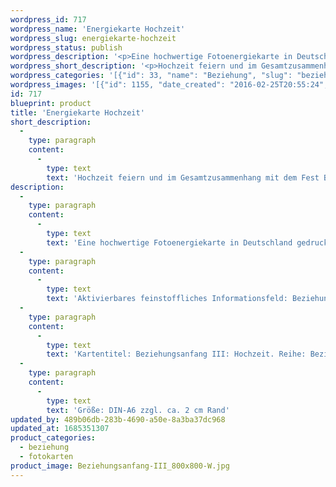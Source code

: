 ```yaml
---
wordpress_id: 717
wordpress_name: 'Energiekarte Hochzeit'
wordpress_slug: energiekarte-hochzeit
wordpress_status: publish
wordpress_description: '<p>Eine hochwertige Fotoenergiekarte in Deutschland gedruckt und in Handarbeit laminiert.  Sie ist in Postkartengröße (DIN-A6) gut zu transportieren und kann auch auf den Körper aufgelegt werden.</p><p>Aktivierbares feinstoffliches Informationsfeld: Beziehung - Beziehungsanfang - Hochzeit - Liebe - Herzoffenheit - Hoch-Zeiten im Leben - Feier von Lebensgemeinschaften: Beziehungen neu beginnen und vertiefen. Speziell die Zeit im dem Verlauf einer Beziehungsphase - der Hochzeit, Fülle und Heilheit der Beziehung fördern (hierzu zählen auch Feste, die einer Hochzeit im Rahmen der traditionellen Eheschließung ähnlich sind). Hoch-Zeiten insgesamt feiern, die im Verlauf eines Lebens entstehen. Hierbei steht der Mensch mit sich alleine im Mittelpunkt und auch in der Beziehung mit anderen. Sich selbst, andere und Lebensgemeinschaften angemessen würdigen und feiern.</p><p>Kartentitel: Beziehungsanfang III: Hochzeit. Reihe: Beziehung. Schwingung: Grün</p><p>Größe: DIN-A6 zzgl. ca. 2 cm Rand<br />Andere Formate sind individuell für Sie innerhalb weniger Tage herstellbar. Bitte kontaktieren Sie uns hierfür unter <a href="mailto:info@elvedenverlag.de">info@elvedenverlag.de</a>.</p><p><a href="https://my.feenbaum.de/anwendung-energiebilder-foto-laminiert/">Anwendungshinweise</a>      <a href="https://my.feenbaum.de/produktinformationen-fotokarten/">Produktinformationen</a></p>'
wordpress_short_description: '<p>Hochzeit feiern und im Gesamtzusammenhang mit dem Fest Beziehungen feiern, beginnen und festigen. Hoch-Zeiten insgesamt zelebrieren und würdigen</p>'
wordpress_categories: '[{"id": 33, "name": "Beziehung", "slug": "beziehung"}, {"id": 23, "name": "Fotokarten", "slug": "fotokarten"}]'
wordpress_images: '[{"id": 1155, "date_created": "2016-02-25T20:55:24", "date_created_gmt": "2016-02-25T18:55:24", "date_modified": "2016-02-25T20:55:24", "date_modified_gmt": "2016-02-25T18:55:24", "src": "https://my.feenbaum.de/wp-content/uploads/2016/02/Beziehungsanfang-III_800x800-W.jpg", "name": "Beziehungsanfang-III_800x800-W", "alt": ""}]'
id: 717
blueprint: product
title: 'Energiekarte Hochzeit'
short_description:
  -
    type: paragraph
    content:
      -
        type: text
        text: 'Hochzeit feiern und im Gesamtzusammenhang mit dem Fest Beziehungen feiern, beginnen und festigen. Hoch-Zeiten insgesamt zelebrieren und würdigen'
description:
  -
    type: paragraph
    content:
      -
        type: text
        text: 'Eine hochwertige Fotoenergiekarte in Deutschland gedruckt und in Handarbeit laminiert.  Sie ist in Postkartengröße (DIN-A6) gut zu transportieren und kann auch auf den Körper aufgelegt werden.'
  -
    type: paragraph
    content:
      -
        type: text
        text: 'Aktivierbares feinstoffliches Informationsfeld: Beziehung - Beziehungsanfang - Hochzeit - Liebe - Herzoffenheit - Hoch-Zeiten im Leben - Feier von Lebensgemeinschaften: Beziehungen neu beginnen und vertiefen. Speziell die Zeit im dem Verlauf einer Beziehungsphase - der Hochzeit, Fülle und Heilheit der Beziehung fördern (hierzu zählen auch Feste, die einer Hochzeit im Rahmen der traditionellen Eheschließung ähnlich sind). Hoch-Zeiten insgesamt feiern, die im Verlauf eines Lebens entstehen. Hierbei steht der Mensch mit sich alleine im Mittelpunkt und auch in der Beziehung mit anderen. Sich selbst, andere und Lebensgemeinschaften angemessen würdigen und feiern.'
  -
    type: paragraph
    content:
      -
        type: text
        text: 'Kartentitel: Beziehungsanfang III: Hochzeit. Reihe: Beziehung. Schwingung: Grün'
  -
    type: paragraph
    content:
      -
        type: text
        text: 'Größe: DIN-A6 zzgl. ca. 2 cm Rand'
updated_by: 489b06db-283b-4690-a50e-8a3ba37dc968
updated_at: 1685351307
product_categories:
  - beziehung
  - fotokarten
product_image: Beziehungsanfang-III_800x800-W.jpg
---
```

